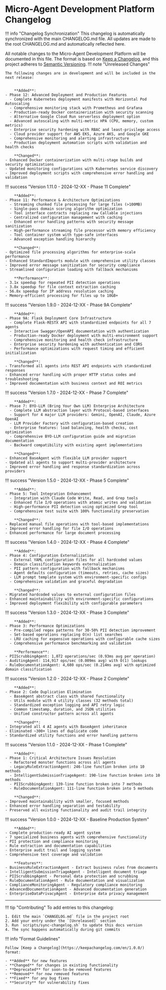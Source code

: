# Micro-Agent Development Platform Changelog

!!! info "Changelog Synchronization"
    This changelog is automatically synchronized with the main CHANGELOG.md file.
    All updates are made to the root CHANGELOG.md and automatically reflected here.

All notable changes to the Micro-Agent Development Platform will be documented in this file.
The format is based on [Keep a Changelog](https://keepachangelog.com/en/1.0.0/),
and this project adheres to [Semantic Versioning](https://semver.org/spec/v2.0.0.html).
!!! note "Unreleased Changes"
    
    The following changes are in development and will be included in the next release:
    
    
        **Added**:
    - Phase 12: Advanced Deployment and Production Features
      - Complete Kubernetes deployment manifests with Horizontal Pod Autoscaling
      - Comprehensive monitoring stack with Prometheus and Grafana
      - Production-ready Docker containerization with security scanning
      - Alternative Google Cloud Run serverless deployment option
      - Advanced autoscaling with multi-metric HPA (CPU, memory, custom metrics)
      - Enterprise security hardening with RBAC and least-privilege access
      - Cloud provider support for AWS EKS, Azure AKS, and Google GKE
      - Comprehensive monitoring and alerting infrastructure
      - Production deployment automation scripts with validation and health checks
    
        **Changed**:
    - Enhanced Docker containerization with multi-stage builds and security optimizations
    - Updated monitoring configurations with Kubernetes service discovery
    - Improved deployment scripts with comprehensive error handling and validation
    
!!! success "Version 1.11.0 - 2024-12-XX - Phase 11 Complete"
    
    
        **Added**:
    - Phase 11: Performance & Architecture Optimizations
      - Streaming chunked file processing for large files (>100MB)
      - Single-pass domain scoring algorithm optimization
      - Tool interface contracts replacing raw Callable injections
      - Centralized configuration management with caching
      - Enhanced error handling patterns with security message sanitization
      - High-performance streaming file processor with memory efficiency
      - Tool container system with type-safe interfaces
      - Advanced exception handling hierarchy
    
        **Changed**:
    - Optimized file processing algorithms for enterprise-scale performance
    - Enhanced StandardImports module with comprehensive utility classes
    - Improved error message sanitization for security compliance
    - Streamlined configuration loading with fallback mechanisms
    
        **Performance**:
    - 3.1x speedup for repeated PII detection operations
    - 3.8x speedup for file context extraction caching
    - 56.8x speedup for IP address resolution caching
    - Memory-efficient processing for files up to 10GB+
    

!!! success "Version 1.9.0 - 2024-12-XX - Phase 9A Complete"
    
    
        **Added**:
    - Phase 9A: Flask Deployment Core Infrastructure
      - Complete Flask-RESTX API with standardized endpoints for all 7 agents
      - Interactive Swagger/OpenAPI documentation with authentication
      - Production-ready Docker deployment with multi-environment support
      - Comprehensive monitoring and health check infrastructure
      - Enterprise security hardening with authentication and CORS
      - Performance optimizations with request timing and efficient initialization
    
        **Changed**:
    - Transformed all agents into REST API endpoints with standardized responses
    - Enhanced error handling with proper HTTP status codes and troubleshooting
    - Improved documentation with business context and ROI metrics
    

!!! success "Version 1.7.0 - 2024-12-XX - Phase 7 Complete"
    
    
        **Added**:
    - Phase 7: BYO-LLM (Bring Your Own LLM) Enterprise Architecture
      - Complete LLM abstraction layer with Protocol-based interfaces
      - Support for 4 major LLM providers: Gemini, OpenAI, Claude, Azure OpenAI
      - LLM Provider Factory with configuration-based creation
      - Enterprise features: load balancing, health checks, cost optimization
      - Comprehensive BYO-LLM configuration guide and migration documentation
      - Backward compatibility with existing agent implementations
    
        **Changed**:
    - Enhanced BaseAgent with flexible LLM provider support
    - Updated all agents to support multi-provider architecture
    - Improved error handling and response standardization across providers
    

!!! success "Version 1.5.0 - 2024-12-XX - Phase 5 Complete"
    
    
        **Added**:
    - Phase 5: Tool Integration Enhancement
      - Integration with Claude Code Write, Read, and Grep tools
      - Enhanced file I/O operations with atomic writes and validation
      - High-performance PII detection using optimized Grep tool
      - Comprehensive test suite with 100% functionality preservation
    
        **Changed**:
    - Replaced manual file operations with tool-based implementations
    - Improved error handling for file I/O operations
    - Enhanced performance for large document processing
    

!!! success "Version 1.4.0 - 2024-12-XX - Phase 4 Complete"
    
    
        **Added**:
    - Phase 4: Configuration Externalization
      - External YAML configuration files for all hardcoded values
      - Domain classification keywords externalization
      - PII pattern configuration with fallback mechanisms
      - Agent defaults configuration (timeouts, retries, cache sizes)
      - LLM prompt template system with environment-specific configs
      - Comprehensive validation and graceful degradation
    
        **Changed**:
    - Migrated hardcoded values to external configuration files
    - Enhanced maintainability with environment-specific configurations
    - Improved deployment flexibility with configurable parameters
    

!!! success "Version 1.3.0 - 2024-12-XX - Phase 3 Complete"
    
    
        **Added**:
    - Phase 3: Performance Optimizations
      - Pre-compiled regex patterns for 30-50% PII detection improvement
      - Set-based operations replacing O(n) list searches
      - LRU caching for expensive operations with configurable cache sizes
      - Comprehensive performance benchmarking and validation
    
        **Performance**:
    - PIIScrubbingAgent: 1,072 operations/sec (0.93ms avg per operation)
    - AuditingAgent: 114,917 ops/sec (0.009ms avg) with O(1) lookups
    - RuleDocumentationAgent: 4,680 ops/sec (0.214ms avg) with optimized domain classification
    

!!! success "Version 1.2.0 - 2024-12-XX - Phase 2 Complete"
    
    
        **Added**:
    - Phase 2: Code Duplication Elimination
      - BaseAgent abstract class with shared functionality
      - Utils module with 4 utility classes (32 methods total)
      - Standardized exception logging and API retry logic
      - Common timestamp, duration, and JSON utilities
      - Unified constructor pattern across all agents
    
        **Changed**:
    - Integrated all 4 AI agents with BaseAgent inheritance
    - Eliminated ~300+ lines of duplicate code
    - Standardized utility functions and error handling patterns
    

!!! success "Version 1.1.0 - 2024-12-XX - Phase 1 Complete"
    
    
        **Added**:
    - Phase 1: Critical Architecture Issues Resolution
      - Refactored monster functions across all agents
      - LegacyRuleExtractionAgent: 246-line function broken into 10 methods
      - IntelligentSubmissionTriageAgent: 190-line function broken into 10 methods
      - PIIScrubbingAgent: 139-line function broken into 7 methods
      - RuleDocumentationAgent: 111-line function broken into 5 methods
    
        **Changed**:
    - Improved maintainability with smaller, focused methods
    - Enhanced error handling separation and testability
    - Preserved all existing functionality and audit trail integrity
    

!!! success "Version 1.0.0 - 2024-12-XX - Baseline Production System"
    
    
        **Added**:
    - Complete production-ready AI agent system
    - 7 specialized business agents with comprehensive functionality
    - PII protection and compliance monitoring
    - Rule extraction and documentation capabilities
    - Enterprise audit trail and logging system
    - Comprehensive test coverage and validation
    
        **Features**:
    - BusinessRuleExtractionAgent - Extract business rules from documents
    - IntelligentSubmissionTriageAgent - Intelligent document triage
    - PIIScrubbingAgent - Personal data protection and scrubbing
    - RuleDocumentationAgent - Rule documentation and visualization
    - ComplianceMonitoringAgent - Regulatory compliance monitoring
    - AdvancedDocumentationAgent - Advanced documentation generation
    - EnterpriseDataPrivacyAgent - Enterprise data privacy management


---

!!! tip "Contributing"
    To add entries to this changelog:
    
    1. Edit the main `CHANGELOG.md` file in the project root
    2. Add your entry under the `[Unreleased]` section
    3. Run `scripts/sync-changelog.sh` to update this docs version
    4. The sync happens automatically during git commits

!!! info "Format Guidelines"
    
    Follow [Keep a Changelog](https://keepachangelog.com/en/1.0.0/) format:
    
    - **Added** for new features
    - **Changed** for changes in existing functionality  
    - **Deprecated** for soon-to-be removed features
    - **Removed** for now removed features
    - **Fixed** for any bug fixes
    - **Security** for vulnerability fixes

